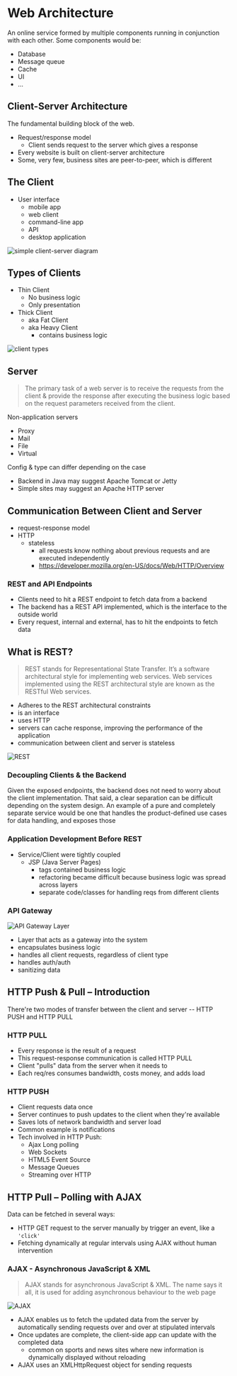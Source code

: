 # Web Architecture
An online service formed by multiple components running in conjunction with each other.  Some components would be:
- Database
- Message queue
- Cache
- UI
- ...

## Client-Server Architecture
The fundamental building block of the web.
- Request/response model
    - Client sends request to the server which gives a response
- Every website is built on client-server architecture
- Some, very few, business sites are peer-to-peer, which is different

## The Client
- User interface
    - mobile app
    - web client
    - command-line app
    - API
    - desktop application

![simple client-server diagram](./images/web_architecture_1.jpeg)

## Types of Clients
- Thin Client
    - No business logic
    - Only presentation
- Thick Client
    - aka Fat Client
    - aka Heavy Client
        - contains business logic

![client types](./images/web_architecture_2.jpeg)

## Server
> The primary task of a web server is to receive the requests from the client & provide the response after executing the business logic based on the request parameters received from the client.

Non-application servers
- Proxy
- Mail
- File
- Virtual

Config & type can differ depending on the case
- Backend in Java may suggest Apache Tomcat or Jetty
- Simple sites may suggest an Apache HTTP server

## Communication Between Client and Server
- request-response model
- HTTP
    - stateless
        - all requests know nothing about previous requests and are executed independently
        - https://developer.mozilla.org/en-US/docs/Web/HTTP/Overview

### REST and API Endpoints
- Clients need to hit a REST endpoint to fetch data from a backend
- The backend has a REST API implemented, which is the interface to the outside world
- Every request, internal and external, has to hit the endpoints to fetch data

## What is REST?
> REST stands for Representational State Transfer. It’s a software architectural style for implementing web services. Web services implemented using the REST architectural style are known as the RESTful Web services.

- Adheres to the REST architectural constraints
- is an interface
- uses HTTP
- servers can cache response, improving the performance of the application
- communication between client and server is stateless

![REST](./images/web_architecture_3.jpeg)

### Decoupling Clients & the Backend
Given the exposed endpoints, the backend does not need to worry about the client implementation.  That said, a clear separation can be difficult depending on the system design.  An example of a pure and completely separate service would be one that handles the product-defined use cases for data handling, and exposes those

### Application Development Before REST
- Service/Client were tightly coupled
    - JSP (Java Server Pages)
        - tags contained business logic
        - refactoring became difficult because business logic was spread across layers
        - separate code/classes for handling reqs from different clients

### API Gateway
![API Gateway Layer](./images/web_architecture_4.jpeg)
- Layer that acts as a gateway into the system
- encapsulates business logic
- handles all client requests, regardless of client type
- handles auth/auth
- sanitizing data

## HTTP Push & Pull – Introduction
There're two modes of transfer between the client and server -- HTTP PUSH and HTTP PULL

### HTTP PULL
- Every response is the result of a request
- This request-response communication is called HTTP PULL
- Client "pulls" data from the server when it needs to
- Each req/res consumes bandwidth, costs money, and adds load

### HTTP PUSH
- Client requests data once
- Server continues to push updates to the client when they're available
- Saves lots of network bandwidth and server load
- Common example is notifications
- Tech involved in HTTP Push:
    - Ajax Long polling
    - Web Sockets
    - HTML5 Event Source
    - Message Queues
    - Streaming over HTTP

## HTTP Pull – Polling with AJAX
Data can be fetched in several ways:
- HTTP GET request to the server manually by trigger an event, like a `'click'`
- Fetching dynamically at regular intervals using AJAX without human intervention

### AJAX - Asynchronous JavaScript & XML
> AJAX stands for asynchronous JavaScript & XML. The name says it all, it is used for adding asynchronous behaviour to the web page

![AJAX](./images/web_architecture_5.jpeg)

- AJAX enables us to fetch the updated data from the server by automatically sending requests over and over at stipulated intervals
- Once updates are complete, the client-side app can update with the completed data
    - common on sports and news sites where new information is dynamically displayed without reloading
- AJAX uses an XMLHttpRequest object for sending requests